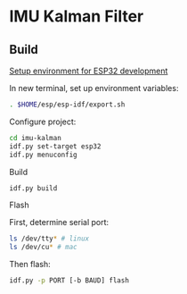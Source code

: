 # IMU Kalman Filter

## Build

[Setup environment for ESP32 development](https://docs.espressif.com/projects/esp-idf/en/latest/esp32/get-started/index.html#installation)

In new terminal, set up environment variables:

```bash
. $HOME/esp/esp-idf/export.sh
```

Configure project:

```bash
cd imu-kalman
idf.py set-target esp32
idf.py menuconfig
```

Build

```bash
idf.py build
```

Flash

First, determine serial port:

```bash
ls /dev/tty* # linux
ls /dev/cu* # mac
```

Then flash:

```bash
idf.py -p PORT [-b BAUD] flash
```
